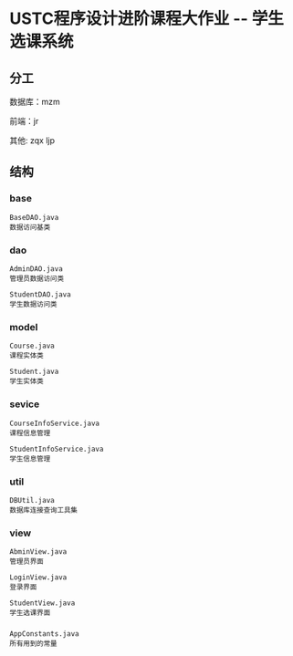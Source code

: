 # USTC程序设计进阶课程大作业 -- 学生选课系统

## 分工

数据库：mzm

前端：jr

其他: zqx ljp

## 结构

### base
    BaseDAO.java
    数据访问基类
### dao
    AdminDAO.java
    管理员数据访问类

    StudentDAO.java
    学生数据访问类
### model
    Course.java
    课程实体类

    Student.java
    学生实体类
### sevice
    CourseInfoService.java
    课程信息管理

    StudentInfoService.java
    学生信息管理
### util
    DBUtil.java
    数据库连接查询工具集
### view
    AbminView.java
    管理员界面

    LoginView.java
    登录界面

    StudentView.java
    学生选课界面
### 
    AppConstants.java
    所有用到的常量
